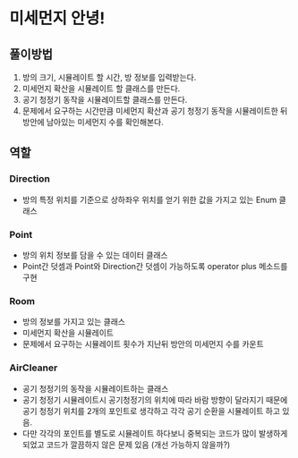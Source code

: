 # 미세먼지 안녕!
## 풀이방법
1. 방의 크기, 시뮬레이트 할 시간, 방 정보를 입력받는다.
2. 미세먼지 확산을 시뮬레이트 할 클래스를 만든다.
3. 공기 청정기 동작을 시뮬레이트할 클래스를 만든다.
4. 문제에서 요구하는 시간만큼 미세먼지 확산과 공기 청정기 동작을 시뮬레이트한 뒤 방안에 남아있는 미세먼지 수를 확인해본다.

## 역할
### Direction
- 방의 특정 위치를 기준으로 상하좌우 위치를 얻기 위한 값을 가지고 있는 Enum 클래스

### Point
- 방의 위치 정보를 담을 수 있는 데이터 클래스
- Point간 덧셈과 Point와 Direction간 덧셈이 가능하도록 operator plus 메소드를 구현

### Room
- 방의 정보를 가지고 있는 클래스
- 미세먼지 확산을 시뮬레이트
- 문제에서 요구하는 시뮬레이트 횟수가 지난뒤 방안의 미세먼지 수를 카운트

### AirCleaner
- 공기 청정기의 동작을 시뮬레이트하는 클래스
- 공기 청정기 시뮬레이트시 공기청정기의 위치에 따라 바람 방향이 달라지기 때문에 공기 청정기 위치를 2개의 포인트로 생각하고 각각 공기 순환을 시뮬레이트 하고 있음.
- 다만 각각의 포인트를 별도로 시뮬레이트 하다보니 중복되는 코드가 많이 발생하게 되었고 코드가 깔끔하지 않은 문제 있음 (개선 가능하지 않을까?)